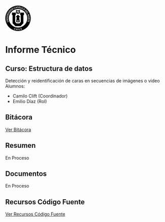 ![Logo UCN](https://github.com/CCliftS/ED21-02-Clift-Diaz/blob/main/Docs/Imagenes/60x60-ucn-negro.png)
# Informe Técnico
## Curso: Estructura de datos
Detección y reidentificación de caras en secuencias de imágenes o video
Alumnos:
- Camilo Clift (Coordinador)
- Emilio Díaz (Rol)
## Bitácora
[Ver Bitácora](https://github.com/CCliftS/ED21-02-Clift-Diaz/blob/main/Docs/BITACORA.md)
## Resumen
En Proceso
## Documentos
En Proceso
## Recursos Código Fuente
[Ver Recursos Código Fuente](https://github.com/CCliftS/ED21-02-Clift-Diaz/tree/main/Resources)
